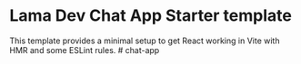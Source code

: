 # Lama Dev Chat App Starter template

This template provides a minimal setup to get React working in Vite with HMR and some ESLint rules.
#   c h a t - a p p  
 